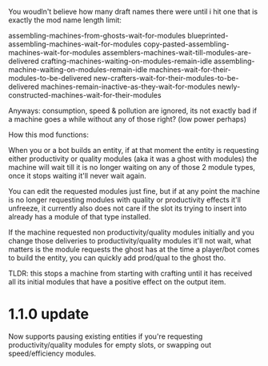 You woudln't believe how many draft names there were until i hit one that is exactly the mod name length limit:

assembling-machines-from-ghosts-wait-for-modules
blueprinted-assembling-machines-wait-for-modules
copy-pasted-assembling-machines-wait-for-modules
assemblers-machines-wait-till-modules-are-delivered
crafting-machines-waiting-on-modules-remain-idle
assembling-machine-waiting-on-modules-remain-idle
machines-wait-for-their-modules-to-be-delivered
new-crafters-wait-for-their-modules-to-be-delivered
machines-remain-inactive-as-they-wait-for-modules
newly-constructed-machines-wait-for-their-modules

Anyways: consumption, speed & pollution are ignored, its not exactly bad if a machine goes a while without any of those right? (low power perhaps)

How this mod functions:

When you or a bot builds an entity, if at that moment the entity is requesting either productivity or quality modules (aka it was a ghost with modules) the machine will wait till it is no longer waiting on any of those 2 module types, once it stops waiting it'll never wait again.

You can edit the requested modules just fine, but if at any point the machine is no longer requesting modules with quality or productivity effects it'll unfreeze, it currently also does not care if the slot its trying to insert into already has a module of that type installed.

If the machine requested non productivity/quality modules initially and you change those deliveries to productivity/quality modules it'll not wait,
what matters is the module requests the ghost has at the time a player/bot comes to build the entity, you can quickly add prod/qual to the ghost tho.

TLDR: this stops a machine from starting with crafting until it has received all its initial modules that have a positive effect on the output item.

# 1.1.0 update

Now supports pausing existing entities if you're requesting productivity/quality modules for empty slots, or swapping out speed/efficiency modules.

